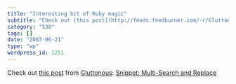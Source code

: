 ```yaml
---
title: "Interesting bit of Ruby magic"
subtitle: "Check out [this post](http://feeds.feedburner.com/~r/Gluttonous/~3/109566815/snippet-multi-search-an..."
category: "538"
tags: []
date: "2007-06-21"
type: "wp"
wordpress_id: 1251
---
```

Check out [this post](http://feeds.feedburner.com/~r/Gluttonous/~3/109566815/snippet-multi-search-and-replace) from [Gluttonous](http://glu.ttono.us/): [Snippet: Multi-Search and Replace](http://feeds.feedburner.com/~r/Gluttonous/~3/109566815/snippet-multi-search-and-replace)